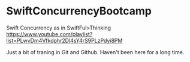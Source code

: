 # SwiftConcurrencyBootcamp
Swift Concurrency as in SwiftFul>Thinking https://www.youtube.com/playlist?list=PLwvDm4Vfkdphr2Dl4sY4rS9PLzPdyi8PM

Just a bit of traning in Git and Github. Haven't been here for a long time.
